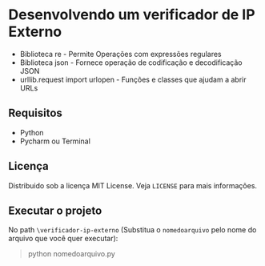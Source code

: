 # Desenvolvendo um verificador de IP Externo
- Biblioteca re - Permite Operações com expressões regulares
- Biblioteca json - Fornece operação de codificação e decodificação JSON
- urllib.request import urlopen - Funções e classes que ajudam a abrir URLs

## Requisitos
- Python
- Pycharm ou Terminal

## Licença
Distribuido sob a licença MIT License. Veja `LICENSE` para mais informações.

## Executar o projeto
No path `\verificador-ip-externo` (Substitua o `nomedoarquivo` pelo nome do arquivo que você quer executar):
>python nomedoarquivo.py
